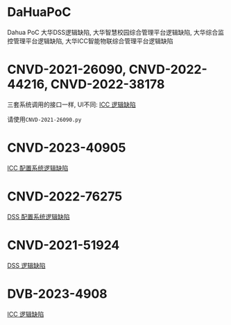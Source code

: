 # DaHuaPoC
Dahua PoC
大华DSS逻辑缺陷, 大华智慧校园综合管理平台逻辑缺陷, 大华综合监控管理平台逻辑缺陷, 大华ICC智能物联综合管理平台逻辑缺陷

# CNVD-2021-26090, CNVD-2022-44216, CNVD-2022-38178
三套系统调用的接口一样, UI不同: [ICC 逻辑缺陷]()

请使用`CNVD-2021-26090.py`

# CNVD-2023-40905
[ICC 配置系统逻辑缺陷]()

# CNVD-2022-76275
[DSS 配置系统逻辑缺陷](https://flyd.uk/post/cnvd-2022-76275/)

# CNVD-2021-51924
[DSS 逻辑缺陷](https://flyd.uk/post/CNVD-2021-51924/)

# DVB-2023-4908
[ICC 逻辑缺陷]()
